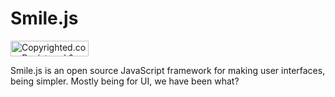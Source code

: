 # Smile.js
<a class="copyrighted-badge" title="Copyrighted.com Registered &amp; Protected" target="_blank" href="https://www.copyrighted.com/work/IYyBMs1UR6txhlkO"><img alt="Copyrighted.com Registered &amp; Protected" border="0" width="125" height="25" srcset="https://static.copyrighted.com/badges/125x25/04_2_2x.png 2x" src="https://static.copyrighted.com/badges/125x25/04_2.png" /></a><script src="https://static.copyrighted.com/badges/helper.js"></script>

Smile.js is an open source JavaScript framework for making user interfaces, being simpler. Mostly being for UI, we have been what?
